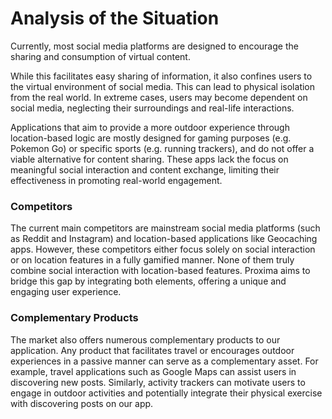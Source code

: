 # Analysis of the Situation

Currently, most social media platforms are designed to encourage the sharing and consumption of virtual content.

While this facilitates easy sharing of information, it also confines users to the virtual environment of social media. This can lead to physical isolation from the real world. In extreme cases, users may become dependent on social media, neglecting their surroundings and real-life interactions.

Applications that aim to provide a more outdoor experience through location-based logic are mostly designed for gaming purposes (e.g. Pokemon Go) or specific sports (e.g. running trackers), and do not offer a viable alternative for content sharing. These apps lack the focus on meaningful social interaction and content exchange, limiting their effectiveness in promoting real-world engagement.

### Competitors

The current main competitors are mainstream social media platforms (such as Reddit and Instagram) and location-based applications like Geocaching apps. However, these competitors either focus solely on social interaction or on location features in a fully gamified manner. None of them truly combine social interaction with location-based features. Proxima aims to bridge this gap by integrating both elements, offering a unique and engaging user experience.

### Complementary Products

The market also offers numerous complementary products to our application. Any product that facilitates travel or encourages outdoor experiences in a passive manner can serve as a complementary asset. For example, travel applications such as Google Maps can assist users in discovering new posts. Similarly, activity trackers can motivate users to engage in outdoor activities and potentially integrate their physical exercise with discovering posts on our app.
